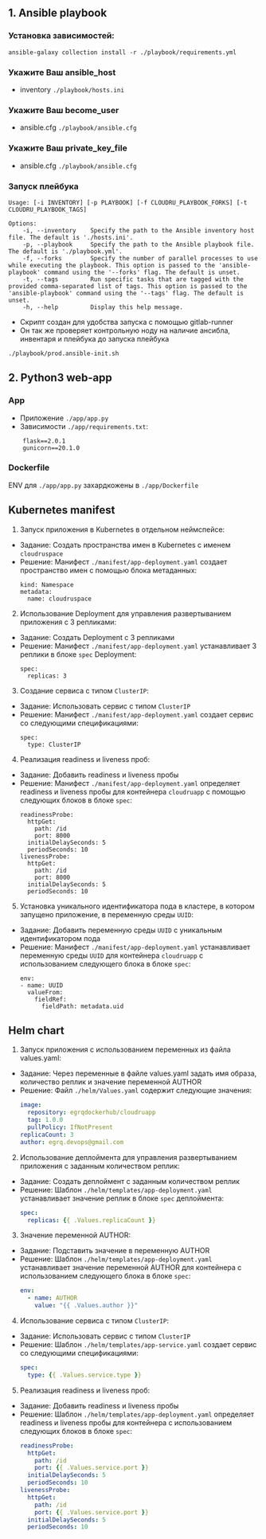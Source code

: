 ## 1. Ansible playbook
### Установка зависимостей:
~~~
ansible-galaxy collection install -r ./playbook/requirements.yml
~~~

###  Укажите Ваш ansible_host
  - inventory `./playbook/hosts.ini`

### Укажите Ваш become_user
  - ansible.cfg `./playbook/ansible.cfg`

### Укажите Ваш private_key_file
  - ansible.cfg `./playbook/ansible.cfg`

### Запуск плейбука
```
Usage: [-i INVENTORY] [-p PLAYBOOK] [-f CLOUDRU_PLAYBOOK_FORKS] [-t CLOUDRU_PLAYBOOK_TAGS]
```
```
Options:
    -i, --inventory    Specify the path to the Ansible inventory host file. The default is './hosts.ini'.
    -p, --playbook     Specify the path to the Ansible playbook file. The default is './playbook.yml'.
    -f, --forks        Specify the number of parallel processes to use while executing the playbook. This option is passed to the 'ansible-playbook' command using the '--forks' flag. The default is unset.
    -t, --tags         Run specific tasks that are tagged with the provided comma-separated list of tags. This option is passed to the 'ansible-playbook' command using the '--tags' flag. The default is unset.
    -h, --help         Display this help message.
```
- Скрипт создан для удобства запуска с помощью gitlab-runner 
- Он так же проверяет контрольную ноду на наличие ансибла, инвентаря и плейбука до запуска плейбука 
~~~
./playbook/prod.ansible-init.sh
~~~

## 2. Python3 web-app
### App
  - Приложение `./app/app.py`
  - Зависимости `./app/requirements.txt`:
```
    flask==2.0.1
    gunicorn==20.1.0
```
### Dockerfile
ENV для `./app/app.py` захардкожены в `./app/Dockerfile`

## Kubernetes manifest
1. Запуск приложения в Kubernetes в отдельном неймспейсе:
  - Задание: Создать пространства имен в Kubernetes с именем `cloudruspace`
  - Решение: Манифест `./manifest/app-deployment.yaml` создает пространство имен с помощью блока метаданных:
    ```
    kind: Namespace
    metadata:
      name: cloudruspace
    ```

2. Использование Deployment для управления развертыванием приложения с 3 репликами:
  - Задание: Создать Deployment с 3 репликами
  - Решение: Манифест `./manifest/app-deployment.yaml` устанавливает 3 реплики в блоке `spec` Deployment:
    ```
    spec:
      replicas: 3
    ```

3. Создание сервиса с типом `ClusterIP`:
  - Задание: Использовать сервис с типом `ClusterIP`
  - Решение: Манифест `./manifest/app-deployment.yaml` создает сервис со следующими спецификациями:
    ```
    spec:
      type: ClusterIP
    ```

4. Реализация readiness и liveness проб:
  - Задание: Добавить readiness и liveness пробы
  - Решение: Манифест `./manifest/app-deployment.yaml` определяет readiness и liveness пробы для контейнера `cloudruapp` с помощью следующих блоков в блоке `spec`:
    ```
    readinessProbe:
      httpGet:
        path: /id
        port: 8000
      initialDelaySeconds: 5
      periodSeconds: 10
    livenessProbe:
      httpGet:
        path: /id
        port: 8000
      initialDelaySeconds: 5
      periodSeconds: 10
    ```

5. Установка уникального идентификатора пода в кластере, в котором запущено приложение, в переменную среды `UUID`:
  - Задание: Добавить переменную среды `UUID` с уникальным идентификатором пода
  - Решение: Манифест `./manifest/app-deployment.yaml` устанавливает переменную среды `UUID` для контейнера `cloudruapp` с использованием следующего блока в блоке `spec`:
    ```
    env:
    - name: UUID
      valueFrom:
        fieldRef:
          fieldPath: metadata.uid
    ```

## Helm chart
1. Запуск приложения с использованием переменных из файла values.yaml:
  - Задание: Через переменные в файле values.yaml задать имя образа, количество реплик и значение переменной AUTHOR
  - Решение: Файл `./helm/Values.yaml` содержит следующие значения:
     ```yaml
     image:
       repository: egrqdockerhub/cloudruapp
       tag: 1.0.0
       pullPolicy: IfNotPresent
     replicaCount: 3
     author: egrq.devops@gmail.com
     ```

2. Использование деплоймента для управления развертыванием приложения с заданным количеством реплик:
  - Задание: Создать деплоймент с заданным количеством реплик
  - Решение: Шаблон `./helm/templates/app-deployment.yaml` устанавливает значение реплик в блоке `spec` деплоймента:
     ```yaml
     spec:
       replicas: {{ .Values.replicaCount }}
     ```

3. Значение переменной AUTHOR:
  - Задание: Подставить значение в переменную AUTHOR
  - Решение: Шаблон `./helm/templates/app-deployment.yaml` устанавливает значение переменной AUTHOR для контейнера с использованием следующего блока в блоке `spec`:
     ```yaml
     env:
       - name: AUTHOR
         value: "{{ .Values.author }}"
     ```

4. Использование сервиса с типом `ClusterIP`:
  - Задание: Использовать сервис с типом `ClusterIP`
  - Решение: Шаблон `./helm/templates/app-service.yaml` создает сервис со следующими спецификациями:
     ```yaml
     spec:
       type: {{ .Values.service.type }}
     ```

5. Реализация readiness и liveness проб:
  - Задание: Добавить readiness и liveness пробы
  - Решение: Шаблон `./helm/templates/app-deployment.yaml` определяет readiness и liveness пробы для контейнера с использованием следующих блоков в блоке `spec`:
     ```yaml
     readinessProbe:
       httpGet:
         path: /id
         port: {{ .Values.service.port }}
       initialDelaySeconds: 5
       periodSeconds: 10
     livenessProbe:
       httpGet:
         path: /id
         port: {{ .Values.service.port }}
       initialDelaySeconds: 5
       periodSeconds: 10
     ```
